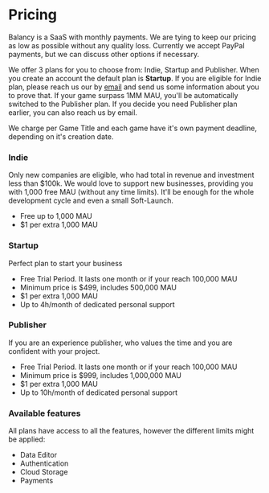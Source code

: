 # Pricing

Balancy is a SaaS with monthly payments. We are tying to keep our pricing as low as possible without any quality loss. Currently we accept PayPal payments, but we can discuss other options if necessary.

We offer 3 plans for you to choose from: Indie, Startup and Publisher. When you create an account the default plan is **Startup**. If you are eligible for Indie plan, please reach us our by [email](mailto:contact@balancy.co) and send us some information about you to prove that. If your game surpass 1MM MAU, you'll be automatically switched to the Publisher plan. If you decide you need Publisher plan earlier, you can also reach us by email.

We charge per Game Title and each game have it's own payment deadline, depending on it's creation date.

### Indie
Only new companies are eligible, who had total in revenue and investment less than $100k.
We would love to support new businesses, providing you with 1,000 free MAU (without any time limits). It'll be enough for the whole development cycle and even a small Soft-Launch.

* Free up to 1,000 MAU
* $1 per extra 1,000 MAU

### Startup
Perfect plan to start your business

* Free Trial Period. It lasts one month or if your reach 100,000 MAU
* Minimum price is $499, includes 500,000 MAU
* $1 per extra 1,000 MAU
* Up to 4h/month of dedicated personal support

### Publisher
If you are an experience publisher, who values the time and you are confident with your project. 

* Free Trial Period. It lasts one month or if your reach 100,000 MAU
* Minimum price is $999, includes 1,000,000 MAU
* $1 per extra 1,000 MAU
* Up to 10h/month of dedicated personal support

### Available features
All plans have access to all the features, however the different limits might be applied:

* Data Editor
* Authentication
* Cloud Storage
* Payments
